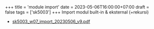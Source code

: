 +++
title = 'module import'
date = 2023-05-06T16:00:00+07:00
draft = false
tags = ['sk5003']
+++
Import modul built-in & eksternal (+rekursi)
<!--more-->

+ [sk5003_w07_import_20230506_v9.pdf](https://zenodo.org/doi/10.5281/zenodo.7903447)
